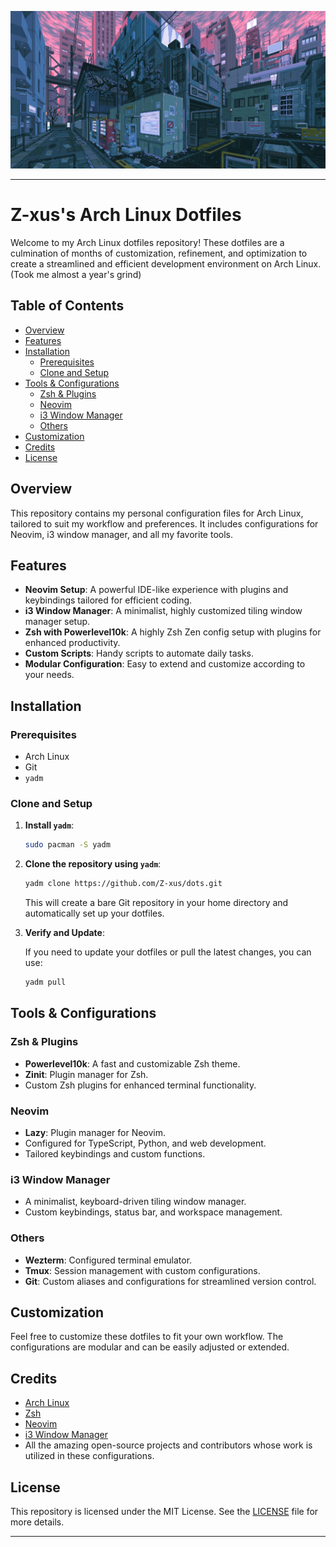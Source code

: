 ![Hello](.assets/YOO.gif)

---

# Z-xus's Arch Linux Dotfiles

Welcome to my Arch Linux dotfiles repository! These dotfiles are a culmination of months of customization, refinement, and optimization to create a streamlined and efficient development environment on Arch Linux.
(Took me almost a year's grind)

## Table of Contents

- [Overview](#overview)
- [Features](#features)
- [Installation](#installation)
  - [Prerequisites](#prerequisites)
  - [Clone and Setup](#clone-and-setup)
- [Tools & Configurations](#tools--configurations)
  - [Zsh & Plugins](#zsh--plugins)
  - [Neovim](#neovim)
  - [i3 Window Manager](#i3-window-manager)
  - [Others](#others)
- [Customization](#customization)
- [Credits](#credits)
- [License](#license)

## Overview

This repository contains my personal configuration files for Arch Linux, tailored to suit my workflow and preferences. It includes configurations for Neovim, i3 window manager, and all my favorite tools.

## Features

- **Neovim Setup**: A powerful IDE-like experience with plugins and keybindings tailored for efficient coding.
- **i3 Window Manager**: A minimalist, highly customized tiling window manager setup.
- **Zsh with Powerlevel10k**: A highly Zsh Zen config setup with plugins for enhanced productivity.
- **Custom Scripts**: Handy scripts to automate daily tasks.
- **Modular Configuration**: Easy to extend and customize according to your needs.

## Installation

### Prerequisites

- Arch Linux
- Git
- `yadm`

### Clone and Setup

1. **Install `yadm`**:

   ```bash
   sudo pacman -S yadm
   ```

2. **Clone the repository using `yadm`**:

   ```bash
   yadm clone https://github.com/Z-xus/dots.git
   ```

   This will create a bare Git repository in your home directory and automatically set up your dotfiles.

3. **Verify and Update**:

   If you need to update your dotfiles or pull the latest changes, you can use:

   ```bash
   yadm pull
   ```

## Tools & Configurations

### Zsh & Plugins

- **Powerlevel10k**: A fast and customizable Zsh theme.
- **Zinit**: Plugin manager for Zsh.
- Custom Zsh plugins for enhanced terminal functionality.

### Neovim

- **Lazy**: Plugin manager for Neovim.
- Configured for TypeScript, Python, and web development.
- Tailored keybindings and custom functions.

### i3 Window Manager

- A minimalist, keyboard-driven tiling window manager.
- Custom keybindings, status bar, and workspace management.

### Others

- **Wezterm**: Configured terminal emulator.
- **Tmux**: Session management with custom configurations.
- **Git**: Custom aliases and configurations for streamlined version control.

## Customization

Feel free to customize these dotfiles to fit your own workflow. The configurations are modular and can be easily adjusted or extended.

## Credits

- [Arch Linux](https://archlinux.org)
- [Zsh](https://www.zsh.org/)
- [Neovim](https://neovim.io/)
- [i3 Window Manager](https://i3wm.org/)
- All the amazing open-source projects and contributors whose work is utilized in these configurations.

## License

This repository is licensed under the MIT License. See the [LICENSE](LICENSE) file for more details.

---


